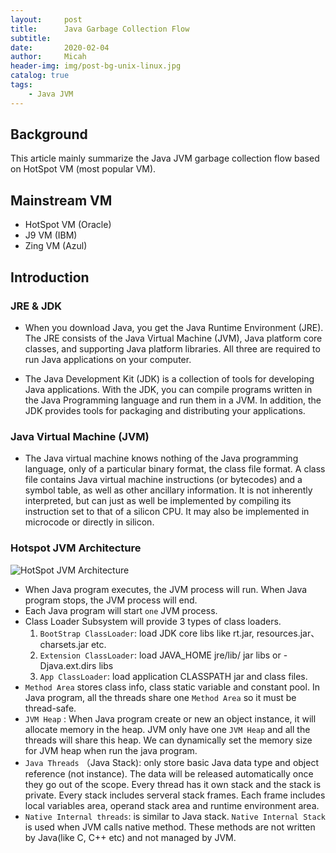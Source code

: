 ```yaml
---
layout:     post
title:      Java Garbage Collection Flow
subtitle:   
date:       2020-02-04
author:     Micah
header-img: img/post-bg-unix-linux.jpg
catalog: true
tags:
    - Java JVM
---
```


## Background
This article mainly summarize the Java JVM garbage collection flow based on HotSpot VM (most popular VM).


## Mainstream VM 
* HotSpot VM (Oracle)
* J9 VM (IBM)
* Zing VM (Azul)


## Introduction

### JRE & JDK
- When you download Java, you get the Java Runtime Environment (JRE). The JRE consists of the Java Virtual Machine (JVM), Java platform core classes, and supporting Java platform libraries. All three are required to run Java applications on your computer.

- The Java Development Kit (JDK) is a collection of tools for developing Java applications. With the JDK, you can compile programs written in the Java Programming language and run them in a JVM. In addition, the JDK provides tools for packaging and distributing your applications.


### Java Virtual Machine (JVM)
- The Java virtual machine knows nothing of the Java programming language, only of a particular binary format, the class file format. A class file contains Java virtual machine instructions (or bytecodes) and a symbol table, as well as other ancillary information. It is not inherently interpreted, but can just as well be implemented by compiling its instruction set to that of a silicon CPU. It may also be implemented in microcode or directly in silicon.


### Hotspot JVM Architecture
![HotSpot JVM Architecture](https://img.javatt.com/bf/bf82cfc64dac4b7fddfab3d438e5054d.png)


- When Java program executes, the JVM process will run. When Java program stops, the JVM process will end.
- Each Java program will start `one` JVM process.
- Class Loader Subsystem will provide 3 types of class loaders.
  1. `BootStrap ClassLoader`: load JDK core libs like rt.jar, resources.jar、charsets.jar etc.
  2. `Extension ClassLoader`: load JAVA_HOME jre/lib/ jar libs or -Djava.ext.dirs libs
  3. `App ClassLoader`: load application CLASSPATH jar and class files.
- `Method Area` stores class info, class static variable and constant pool. In Java program, all the threads share one `Method Area` so it must be thread-safe.
- `JVM Heap` : When Java program create or new an object instance, it will allocate memory in the heap. JVM only have one `JVM Heap` and all the threads will share this heap. We can dynamically set the memory size for JVM heap when run the java program.
- `Java Threads` （Java Stack): only store basic Java data type and object reference (not instance). The data will be released automatically once they go out of the scope. Every thread has it own stack and the stack is private. Every stack includes serveral stack frames. Each frame includes local variables area, operand stack area and runtime environment area.
- `Native Internal threads`: is similar to Java stack. `Native Internal Stack` is used when JVM calls native method. These methods are not written by Java(like C, C++ etc) and not managed by JVM.






